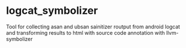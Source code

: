 # logcat_symbolizer
Tool for collecting asan and ubsan sainitizer routput from android logcat and transforming results to html with source code annotation with llvm-symbolizer

